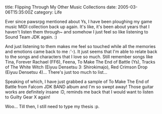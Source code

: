 title: Flipping Through My Other Music Collections
date: 2005-03-06T15:35:00Z
category: Life

Ever since pawsrpg mentioned about Ys, I have been ploughing my game music MIDI collection back up again. It's like, it's been about years that I haven't listen them through~ and somehow I just feel so like listening to Sound Team JDK again. :)

And just listening to them makes me feel so touched while all the memories and emotions came back to me :'-). It just seems that I'm able to relate back to the songs and characters that I love so much. Still remember songs like Tina, Forever Rachael (FF6), Feena, To Make The End of Battle (Ys), Tracks of The White Witch (Eiyuu Densetsu 3: Shirokimajo), Red Crimson Drop (Eiyuu Densetsu 4)… There's just too much to list…

Speaking of which, I have just grabbed a sample of To Make The End of Battle from Falcom JDK BAND album and I'm so swept away! Those guitar works are definitely insane :D, reminds me back that I would want to listen to Guilty Gear X again!

Woo… Till then, I still need to type my thesis :p.
